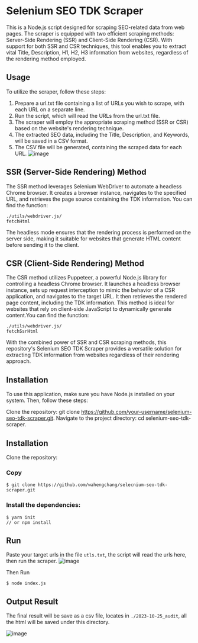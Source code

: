 # Selenium SEO TDK Scraper
This is a Node.js script designed for scraping SEO-related data from web pages. The scraper is equipped with two efficient scraping methods: Server-Side Rendering (SSR) and Client-Side Rendering (CSR). With support for both SSR and CSR techniques, this tool enables you to extract vital Title, Description, H1, H2, H3 information from websites, regardless of the rendering method employed.

## Usage
To utilize the scraper, follow these steps:

1. Prepare a url.txt file containing a list of URLs you wish to scrape, with each URL on a separate line.
2. Run the script, which will read the URLs from the url.txt file.
3. The scraper will employ the appropriate scraping method (SSR or CSR) based on the website's rendering technique.
4. The extracted SEO data, including the Title, Description, and Keywords, will be saved in a CSV format.
5. The CSV file will be generated, containing the scraped data for each URL.
![image](https://github.com/wahengchang/selecnium-seo-tdk-scraper/assets/5538753/f3d29675-3834-4f78-a1bc-33440482e6ce)


## SSR (Server-Side Rendering) Method
The SSR method leverages Selenium WebDriver to automate a headless Chrome browser. It creates a browser instance, navigates to the specified URL, and retrieves the page source containing the TDK information. You can find the function:
```
./utils/webdriver.js/ 
fetchHtml
```
The headless mode ensures that the rendering process is performed on the server side, making it suitable for websites that generate HTML content before sending it to the client.

## CSR (Client-Side Rendering) Method
The CSR method utilizes Puppeteer, a powerful Node.js library for controlling a headless Chrome browser. It launches a headless browser instance, sets up request interception to mimic the behavior of a CSR application, and navigates to the target URL. It then retrieves the rendered page content, including the TDK information. This method is ideal for websites that rely on client-side JavaScript to dynamically generate content.You can find the function:
```
./utils/webdriver.js/ 
fetchSsrHtml
```

With the combined power of SSR and CSR scraping methods, this repository's Selenium SEO TDK Scraper provides a versatile solution for extracting TDK information from websites regardless of their rendering approach.


## Installation
To use this application, make sure you have Node.js installed on your system. Then, follow these steps:

Clone the repository: git clone https://github.com/your-username/selenium-seo-tdk-scraper.git.
Navigate to the project directory: cd selenium-seo-tdk-scraper.

## Installation
Clone the repository:

### Copy
```
$ git clone https://github.com/wahengchang/selecnium-seo-tdk-scraper.git
```

### Install the dependencies:

```
$ yarn init
// or npm install
```

## Run
Paste your target urls in the file `utls.txt`, the script will read the urls here, then run the scraper.
![image](https://github.com/wahengchang/selecnium-seo-tdk-scraper/assets/5538753/39fcb584-5b32-49e0-a156-66efac401fa1)

Then Run
```
$ node index.js
```

## Output Result
The final result will be save as a csv file, locates in `./2023-10-25_audit`, all the html will be saved under this directory.

![image](https://github.com/wahengchang/selecnium-seo-tdk-scraper/assets/5538753/6f163a6b-a926-4150-9ab4-2b07ae3efca0)
